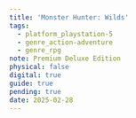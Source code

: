 ```yaml
---
title: 'Monster Hunter: Wilds'
tags:
  - platform_playstation-5
  - genre_action-adventure
  - genre_rpg
note: Premium Deluxe Edition
physical: false
digital: true
guide: true
pending: true
date: 2025-02-28
---
```

